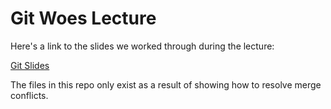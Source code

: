 # Git Woes Lecture

Here's a link to the slides we worked through during the lecture: 

[Git Slides](https://docs.google.com/presentation/d/1_pm5OMGYQBsJIzF5ohScGS9s83DElkmWtw-y2obDZgk/edit?usp=sharing)

 The files in this repo only exist as a result of showing how to resolve merge conflicts. 
